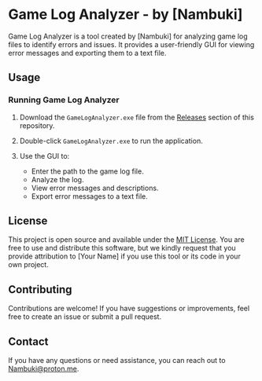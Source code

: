 # Game Log Analyzer - by [Nambuki]

Game Log Analyzer is a tool created by [Nambuki] for analyzing game log files to identify errors and issues. It provides a user-friendly GUI for viewing error messages and exporting them to a text file.

## Usage

### Running Game Log Analyzer

1. Download the `GameLogAnalyzer.exe` file from the [Releases](https://github.com/yourusername/GameLogAnalyzer/releases) section of this repository.

2. Double-click `GameLogAnalyzer.exe` to run the application.

3. Use the GUI to:

   - Enter the path to the game log file.
   - Analyze the log.
   - View error messages and descriptions.
   - Export error messages to a text file.

## License

This project is open source and available under the [MIT License](LICENSE). You are free to use and distribute this software, but we kindly request that you provide attribution to [Your Name] if you use this tool or its code in your own project.

## Contributing

Contributions are welcome! If you have suggestions or improvements, feel free to create an issue or submit a pull request.

## Contact

If you have any questions or need assistance, you can reach out to Nambuki@proton.me.
